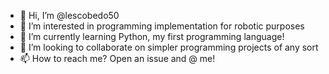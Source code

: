 - 👋 Hi, I’m @lescobedo50
- 👀 I’m interested in programming implementation for robotic purposes
- 🌱 I’m currently learning Python, my first programming language!
- 💞️ I’m looking to collaborate on simpler programming projects of any sort
- 📫 How to reach me? Open an issue and @ me!

